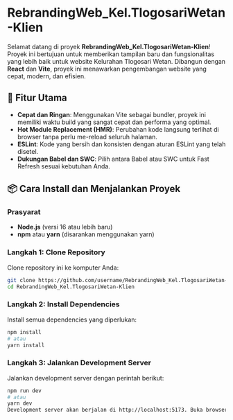 # RebrandingWeb_Kel.TlogosariWetan-Klien

Selamat datang di proyek **RebrandingWeb_Kel.TlogosariWetan-Klien**! Proyek ini bertujuan untuk memberikan tampilan baru dan fungsionalitas yang lebih baik untuk website Kelurahan Tlogosari Wetan. Dibangun dengan **React** dan **Vite**, proyek ini menawarkan pengembangan website yang cepat, modern, dan efisien.

## 🚀 Fitur Utama

- **Cepat dan Ringan**: Menggunakan Vite sebagai bundler, proyek ini memiliki waktu build yang sangat cepat dan performa yang optimal.
- **Hot Module Replacement (HMR)**: Perubahan kode langsung terlihat di browser tanpa perlu me-reload seluruh halaman.
- **ESLint**: Kode yang bersih dan konsisten dengan aturan ESLint yang telah disetel.
- **Dukungan Babel dan SWC**: Pilih antara Babel atau SWC untuk Fast Refresh sesuai kebutuhan Anda.

## 📦 Cara Install dan Menjalankan Proyek

### Prasyarat

- **Node.js** (versi 16 atau lebih baru)
- **npm** atau **yarn** (disarankan menggunakan yarn)

### Langkah 1: Clone Repository

Clone repository ini ke komputer Anda:

```bash
git clone https://github.com/username/RebrandingWeb_Kel.TlogosariWetan-Klien.git
cd RebrandingWeb_Kel.TlogosariWetan-Klien

```

### Langkah 2: Install Dependencies

Install semua dependencies yang diperlukan:

```bash
npm install
# atau
yarn install
```

### Langkah 3: Jalankan Development Server

Jalankan development server dengan perintah berikut:

```bash
npm run dev
# atau
yarn dev
Development server akan berjalan di http://localhost:5173. Buka browser Anda dan akses alamat tersebut untuk melihat proyek berjalan.
```
